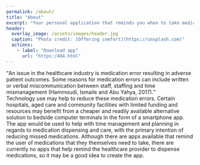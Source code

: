 ```yaml
---
permalink: /about/
title: "About"
excerpt: "Your personal application that reminds you when to take medication."
header:
  overlay_image: /assets/images/header.jpg
  caption: "Photo credit: [Offering comfort](https://unsplash.com)"
  actions:
    - label: "Download app"
      url: "https:/404.html"
---
```


<q>An issue in the healthcare industry is medication error resulting in adverse patient outcomes. Some reasons for medication errors can include written or verbal miscommunication between staff, staffing and time mismanagement (Hammoudi, Ismaile and Abu Yahya, 2017).</q>
<br>Technology use may help to reduce these medication errors. Certain hospitals, aged care and community facilities with limited funding and resources may benefit from a cheaper and readily available alternative solution to bedside computer terminals in the form of a smartphone app. The app would be used to help with time management and planning in regards to medication dispensing and care, with the primary intention of reducing missed medications. Although there are apps available that remind the user of medications that they themselves need to take, there are currently no apps that help remind the healthcare provider to dispense medications, so it may be a good idea to create the app.
